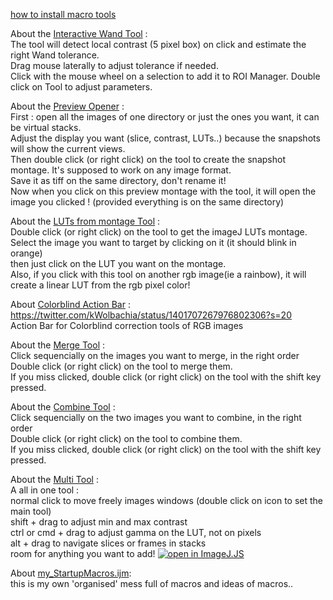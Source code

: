 [how to install macro tools](https://imagej.nih.gov/ij/docs/guide/146-20.html)

About the [Interactive Wand Tool](https://github.com/kwolbachia/Imagej-macro-addiction/blob/main/Interactive_Wand_Tool.ijm) :   
The tool will detect local contrast (5 pixel box) on click and estimate the right Wand tolerance.      
Drag mouse laterally to adjust tolerance if needed.       
Click with the mouse wheel on a selection to add it to ROI Manager.
Double click on Tool to adjust parameters. 

About the [Preview Opener](https://github.com/kwolbachia/Imagej-macro-addiction/blob/main/Preview%20Opener.ijm) :   
First : open all the images of one directory or just the ones you want, it can be virtual stacks.  
Adjust the display you want (slice, contrast, LUTs..) because the snapshots will show the current views.   
Then double click (or right click) on the tool to create the snapshot montage. It's supposed to work on any image format.    
Save it as tiff on the same directory, don't rename it!    
Now when you click on this preview montage with the tool, it will open the image you clicked ! (provided everything is on the same directory)   

About the [LUTs from montage Tool](https://github.com/kwolbachia/Imagej-macro-addiction/blob/main/LUTs_from_montage.ijm) :    
Double click (or right click) on the tool to get the imageJ LUTs montage.    
Select the image you want to target by clicking on it (it should blink in orange)     
then just click on the LUT you want on the montage.     
Also, if you click with this tool on another rgb image(ie a rainbow), it will create a linear LUT from the rgb pixel color!   

About [Colorblind Action Bar](https://github.com/kwolbachia/Imagej-macro-addiction/tree/main/Colorblind%20Bar) : 
<https://twitter.com/kWolbachia/status/1401707267976802306?s=20>     
Action Bar for Colorblind correction tools of RGB images 

About the [Merge Tool](https://github.com/kwolbachia/Imagej-macro-addiction/blob/main/Merge%20Tool.ijm) :    
Click sequencially on the images you want to merge, in the right order     
Double click (or right click) on the tool to merge them.     
If you miss clicked, double click (or right click) on the tool with the shift key pressed.

About the [Combine Tool](https://github.com/kwolbachia/Imagej-macro-addiction/blob/main/Combine%20tool.ijm) :    
Click sequencially on the two images you want to combine, in the right order     
Double click (or right click) on the tool to combine them.     
If you miss clicked, double click (or right click) on the tool with the shift key pressed.   

About the [Multi Tool](https://github.com/kwolbachia/Imagej-macro-addiction/blob/main/multi_Tool.ijm) :   
A all in one tool :  
normal click to move freely images windows (double click on icon to set the main tool)        
shift + drag to adjust min and max contrast     
ctrl or cmd + drag to adjust gamma on the LUT, not on pixels    
alt + drag to navigate slices or frames in stacks      
room for anything you want to add!
[![open in ImageJ.JS](https://ij.imjoy.io/assets/badge/open-in-imagej-js-badge.svg)](open=https://raw.githubusercontent.com/kwolbachia/Imagej-macro-addiction/main/my_macros_for_imagej_JS.ijm)

About [my_StartupMacros.ijm](https://github.com/kwolbachia/Imagej-macro-addiction/blob/main/my_startupMacro.ijm):    
this is my own 'organised' mess full of macros and ideas of macros..




